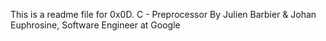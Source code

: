 This is a readme file for 0x0D. C - Preprocessor
By Julien Barbier & Johan Euphrosine, Software Engineer at Google